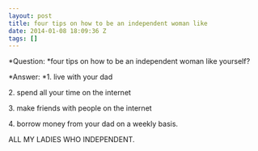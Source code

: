 ```yaml
---
layout: post
title: four tips on how to be an independent woman like
date: 2014-01-08 18:09:36 Z
tags: []
---
```

*Question: *four tips on how to be an independent woman like yourself?

*Answer: *1\. live with your dad

2\. spend all your time on the internet

3\. make friends with people on the internet

4\. borrow money from your dad on a weekly basis.

ALL MY LADIES WHO INDEPENDENT.

